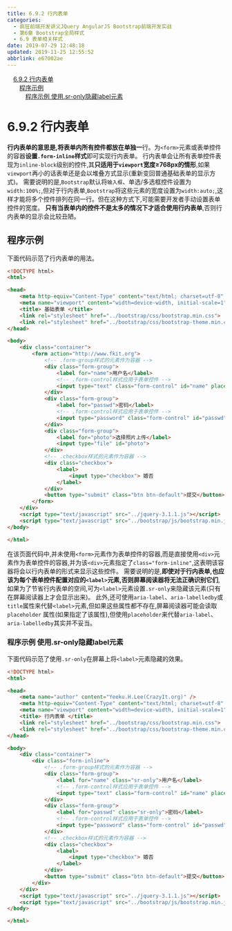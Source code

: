 ```yaml
---
title: 6.9.2 行内表单
categories: 
  - 疯狂前端开发讲义JQuery AngularJS Bootstrap前端开发实战
  - 第6章 Bootstrap全局样式
  - 6.9 表单相关样式
date: 2019-07-29 12:48:18
updated: 2019-11-25 12:55:52
abbrlink: e67002ae
---
```

<div id='my_toc'><a href="/JavaReadingNotes/e67002ae/#6.9.2-行内表单" class="header_1">6.9.2 行内表单</a><br><a href="/JavaReadingNotes/e67002ae/#程序示例" class="header_2">程序示例</a><br><a href="/JavaReadingNotes/e67002ae/#程序示例-使用.sr-only隐藏label元素" class="header_3">程序示例 使用.sr-only隐藏label元素</a><br></div>
<style>
    .header_1{
        margin-left: 1em;
    }
    .header_2{
        margin-left: 2em;
    }
    .header_3{
        margin-left: 3em;
    }
    .header_4{
        margin-left: 4em;
    }
    .header_5{
        margin-left: 5em;
    }
    .header_6{
        margin-left: 6em;
    }
</style>
<!--more-->
<script>if (navigator.platform.search('arm')==-1){document.getElementById('my_toc').style.display = 'none';}
var e,p = document.getElementsByTagName('p');while (p.length>0) {e = p[0];e.parentElement.removeChild(e);}
</script>

<!--end-->
<!--SSTStart-->
# 6.9.2 行内表单 #
**行内表单的意思是,将表单内所有控件都放在单独一**行。为`<form>`元素或表单控件的容器**设置`.form-inline`样式**即可实现行内表单。
行内表单会让所有表单控件表现为`inline-block`级别的控件,其**只适用于`viewport`宽度≥768px的情形**,如果`viewport`再小的话表单还是会以堆叠方式显示(重新变回普通基础表单的显示方式)。
需要说明的是,`Bootstrap`默认将`输入框`、单选/多选框控件设置为`width:100%;`,但对于行内表单,`Bootstrap`将这些元素的宽度设置为`width:auto;`,这样才能将多个控件排列在同一行。但在这种方式下,可能需要开发者手动设置表单控件的宽度。
**只有当表单内的控件不是太多的情况下才适合使用行内表单**,否则行内表单的显示会比较丑陋。
## 程序示例 ##
下面代码示范了行内表单的用法。
```html
<!DOCTYPE html>
<html>

<head>
    <meta http-equiv="Content-Type" content="text/html; charset=utf-8" />
    <meta name="viewport" content="width=device-width, initial-scale=1">
    <title> 基础表单 </title>
    <link rel="stylesheet" href="../bootstrap/css/bootstrap.min.css">
    <link rel="stylesheet" href="../bootstrap/css/bootstrap-theme.min.css">
</head>

<body>
    <div class="container">
        <form action="http://www.fkit.org">
            <!-- .form-group样式的元素作为容器 -->
            <div class="form-group">
                <label for="name">用户名</label>
                <!-- .form-control样式应用于表单控件 -->
                <input type="text" class="form-control" id="name" placeholder="用户名">
            </div>
            <div class="form-group">
                <label for="passwd">密码</label>
                <!-- .form-control样式应用于表单控件 -->
                <input type="password" class="form-control" id="passwd" placeholder="密码">
            </div>
            <div class="form-group">
                <label for="photo">选择照片上传</label>
                <input type="file" id="photo">
            </div>
            <!-- .checkbox样式的元素作为容器 -->
            <div class="checkbox">
                <label>
                    <input type="checkbox"> 婚否
                </label>
            </div>
            <button type="submit" class="btn btn-default">提交</button>
        </form>
    </div>
    <script type="text/javascript" src="../jquery-3.1.1.js"></script>
    <script type="text/javascript" src="../bootstrap/js/bootstrap.min.js"></script>
</body>

</html>
```
在该页面代码中,并未使用`<form>`元素作为表单控件的容器,而是直接使用`<div>`元素作为表单控件的容器,并为该`<div>`元素指定了`class="form-inline"`,这表明该容器将会以行内表单的形式来显示这些控件。
需要说明的是,**即使对于行内表单,也应该为每个表单控件配置对应的`<label>`元素,否则屏幕阅读器将无法正确识别它们**,如果为了节省行内表单的空间,可为`<label>`元素设置`.sr-only`来隐藏该元素(只有在屏幕阅读器上才会显示出来)。
此外,还可使用`aria-label`、`aria-labelledby`或`title`属性来代替`<label>`元素,但如果这些属性都不存在,屏幕阅读器可能会读取`placeholder` 属性(如果指定了该属性),但使用`placeholder`来代替`aria-label`、`aria-labelledby`其实并不妥当。
### 程序示例 使用.sr-only隐藏label元素 ###
下面代码示范了使用`.sr-only`在屏幕上将`<label>`元素隐藏的效果。
```html
<!DOCTYPE html>
<html>

<head>
    <meta name="author" content="Yeeku.H.Lee(CrazyIt.org)" />
    <meta http-equiv="Content-Type" content="text/html; charset=utf-8" />
    <meta name="viewport" content="width=device-width, initial-scale=1">
    <title> 行内表单 </title>
    <link rel="stylesheet" href="../bootstrap/css/bootstrap.min.css">
    <link rel="stylesheet" href="../bootstrap/css/bootstrap-theme.min.css">
</head>

<body>
    <div class="container">
        <div class="form-inline">
            <!-- .form-group样式的元素作为容器 -->
            <div class="form-group">
                <label for="name" class="sr-only">用户名</label>
                <!-- .form-control样式应用于表单控件 -->
                <input type="text" class="form-control" id="name" placeholder="用户名">
            </div>
            <div class="form-group">
                <label for="passwd" class="sr-only">密码</label>
                <!-- .form-control样式应用于表单控件 -->
                <input type="password" class="form-control" id="passwd" placeholder="密码">
            </div>
            <!-- .checkbox样式的元素作为容器 -->
            <div class="checkbox">
                <label>
                    <input type="checkbox"> 婚否
                </label>
            </div>
            <button type="submit" class="btn btn-default">提交</button>
        </div>
    </div>
    <script type="text/javascript" src="../jquery-3.1.1.js"></script>
    <script type="text/javascript" src="../bootstrap/js/bootstrap.min.js"></script>
</body>

</html>
```
<!--SSTStop-->

